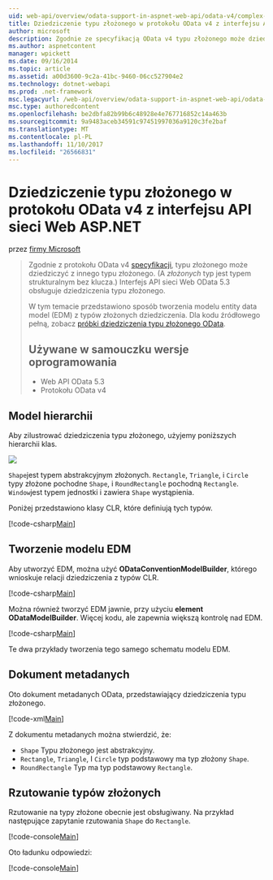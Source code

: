 ```yaml
---
uid: web-api/overview/odata-support-in-aspnet-web-api/odata-v4/complex-type-inheritance-in-odata-v4
title: Dziedziczenie typu złożonego w protokołu OData v4 z interfejsu API sieci Web programu ASP.NET | Dokumentacja firmy Microsoft
author: microsoft
description: Zgodnie ze specyfikacją OData v4 typu złożonego może dziedziczyć z innego typu złożonego. (Typ złożony jest typem strukturalnym bez klucza). Interfejs API sieci Web...
ms.author: aspnetcontent
manager: wpickett
ms.date: 09/16/2014
ms.topic: article
ms.assetid: a00d3600-9c2a-41bc-9460-06cc527904e2
ms.technology: dotnet-webapi
ms.prod: .net-framework
msc.legacyurl: /web-api/overview/odata-support-in-aspnet-web-api/odata-v4/complex-type-inheritance-in-odata-v4
msc.type: authoredcontent
ms.openlocfilehash: be2dbfa82b99b6c48928e4e767716852c14a463b
ms.sourcegitcommit: 9a9483aceb34591c97451997036a9120c3fe2baf
ms.translationtype: MT
ms.contentlocale: pl-PL
ms.lasthandoff: 11/10/2017
ms.locfileid: "26566831"
---
```

<a name="complex-type-inheritance-in-odata-v4-with-aspnet-web-api"></a>Dziedziczenie typu złożonego w protokołu OData v4 z interfejsu API sieci Web ASP.NET
====================
przez [firmy Microsoft](https://github.com/microsoft)

> Zgodnie z protokołu OData v4 [specyfikacji](http://www.odata.org/documentation/odata-version-4-0/), typu złożonego może dziedziczyć z innego typu złożonego. (A *złożonych* typ jest typem strukturalnym bez klucza.) Interfejs API sieci Web OData 5.3 obsługuje dziedziczenia typu złożonego.
> 
> W tym temacie przedstawiono sposób tworzenia modelu entity data model (EDM) z typów złożonych dziedziczenia. Dla kodu źródłowego pełną, zobacz [próbki dziedziczenia typu złożonego OData](http://aspnet.codeplex.com/sourcecontrol/latest#Samples/WebApi/OData/v4/ODataComplexTypeInheritanceSample/ReadMe.txt).
> 
> ## <a name="software-versions-used-in-the-tutorial"></a>Używane w samouczku wersje oprogramowania
> 
> 
> - Web API OData 5.3
> - Protokołu OData v4


## <a name="model-hierarchy"></a>Model hierarchii

Aby zilustrować dziedziczenia typu złożonego, użyjemy poniższych hierarchii klas.

![](complex-type-inheritance-in-odata-v4/_static/image1.png)

`Shape`jest typem abstrakcyjnym złożonych. `Rectangle`, `Triangle`, i `Circle` typy złożone pochodne `Shape`, i `RoundRectangle` pochodną `Rectangle`. `Window`jest typem jednostki i zawiera `Shape` wystąpienia.

Poniżej przedstawiono klasy CLR, które definiują tych typów.

[!code-csharp[Main](complex-type-inheritance-in-odata-v4/samples/sample1.cs)]

## <a name="build-the-edm-model"></a>Tworzenie modelu EDM

Aby utworzyć EDM, można użyć **ODataConventionModelBuilder**, którego wnioskuje relacji dziedziczenia z typów CLR.

[!code-csharp[Main](complex-type-inheritance-in-odata-v4/samples/sample2.cs)]

Można również tworzyć EDM jawnie, przy użyciu **element ODataModelBuilder**. Więcej kodu, ale zapewnia większą kontrolę nad EDM.

[!code-csharp[Main](complex-type-inheritance-in-odata-v4/samples/sample3.cs)]

Te dwa przykłady tworzenia tego samego schematu modelu EDM.

## <a name="metadata-document"></a>Dokument metadanych

Oto dokument metadanych OData, przedstawiający dziedziczenia typu złożonego.

[!code-xml[Main](complex-type-inheritance-in-odata-v4/samples/sample4.xml?highlight=13,17,25,30)]

Z dokumentu metadanych można stwierdzić, że:

- `Shape` Typu złożonego jest abstrakcyjny.
- `Rectangle`, `Triangle`, I `Circle` typ podstawowy ma typ złożony `Shape`.
- `RoundRectangle` Typ ma typ podstawowy `Rectangle`.

## <a name="casting-complex-types"></a>Rzutowanie typów złożonych

Rzutowanie na typy złożone obecnie jest obsługiwany. Na przykład następujące zapytanie rzutowania `Shape` do `Rectangle`.

[!code-console[Main](complex-type-inheritance-in-odata-v4/samples/sample5.cmd)]

Oto ładunku odpowiedzi:

[!code-console[Main](complex-type-inheritance-in-odata-v4/samples/sample6.cmd)]
